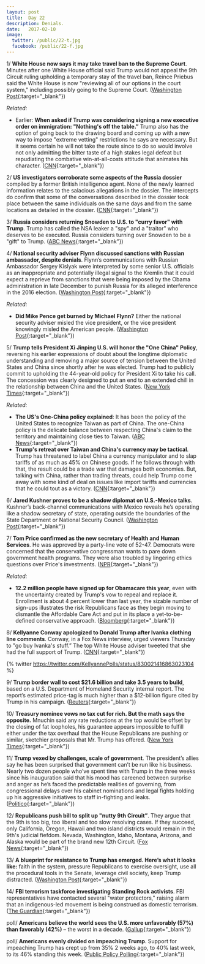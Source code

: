 ```yaml
---
layout: post
title:  Day 22
description: Denials.
date:   2017-02-10
image:
  twitter: /public/22-t.jpg
  facebook: /public/22-f.jpg
---
```

1/ **White House now says it may take travel ban to the Supreme Court**. Minutes after one White House official said Trump would not appeal the 9th Circuit ruling upholding a temporary stay of the travel ban, Reince Priebus said the White House is now "reviewing all of our options in the court system," including possibly going to the Supreme Court. ([Washington Post](https://www.washingtonpost.com/world/national-security/white-house-considers-rewriting-trumps-immigration-order/2017/02/10/ddcf5a6a-efb5-11e6-b4ff-ac2cf509efe5_story.html){:target="_blank"})

_Related:_

* Earlier: **When asked if Trump was considering signing a new executive order on immigration: "Nothing's off the table.”** Trump also has the option of going back to the drawing board and coming up with a new way to impose "extreme vetting" restrictions he says are necessary. But it seems certain he will not take the route since to do so would involve not only admitting the bitter taste of a high stakes legal defeat but repudiating the combative win-at-all-costs attitude that animates his character. ([CNN](http://www.cnn.com/2017/02/10/politics/donald-trump-travel-ban-politics/index.html){:target="_blank"})

2/ **US investigators corroborate some aspects of the Russia dossier** compiled by a former British intelligence agent. None of the newly learned information relates to the salacious allegations in the dossier. The intercepts do confirm that some of the conversations described in the dossier took place between the same individuals on the same days and from the same locations as detailed in the dossier. ([CNN](http://www.cnn.com/2017/02/10/politics/russia-dossier-update/index.html){:target="_blank"})

3/ **Russia considers returning Snowden to U.S. to "curry favor" with Trump**. Trump has called the NSA leaker a "spy" and a "traitor" who deserves to be executed. Russia considers turning over Snowden to be a "gift" to Trump. ([ABC News](http://www.nbcnews.com/news/us-news/russia-eyes-sending-snowden-u-s-gift-trump-official-n718921){:target="_blank"})

4/ **National security adviser Flynn discussed sanctions with Russian ambassador, despite denials**. Flynn’s communications with Russian Ambassador Sergey Kislyak were interpreted by some senior U.S. officials as an inappropriate and potentially illegal signal to the Kremlin that it could expect a reprieve from sanctions that were being imposed by the Obama administration in late December to punish Russia for its alleged interference in the 2016 election. ([Washington Post](https://www.washingtonpost.com/world/national-security/national-security-adviser-flynn-discussed-sanctions-with-russian-ambassador-despite-denials-officials-say/2017/02/09/f85b29d6-ee11-11e6-b4ff-ac2cf509efe5_story.html){:target="_blank"})

_Related:_

* **Did Mike Pence get burned by Michael Flynn?** Either the national security adviser misled the vice president, or the vice president knowingly misled the American people. ([Washington Post](https://www.washingtonpost.com/news/powerpost/paloma/daily-202/2017/02/10/daily-202-did-mike-pence-get-burned-by-michael-flynn/589d13ffe9b69b1406c75ca2/){:target="_blank"})

5/ **Trump tells President Xi Jinping U.S. will honor the "One China" Policy**, reversing his earlier expressions of doubt about the longtime diplomatic understanding and removing a major source of tension between the United States and China since shortly after he was elected. Trump had to publicly commit to upholding the 44-year-old policy for President Xi to take his call. The concession was clearly designed to put an end to an extended chill in the relationship between China and the United States. ([New York Times](https://www.nytimes.com/2017/02/09/world/asia/donald-trump-china-xi-jinping-letter.html){:target="_blank"})

_Related:_

* **The US's One-China policy explained**: It has been the policy of the United States to recognize Taiwan as part of China. The one-China policy is the delicate balance between respecting China's claim to the territory and maintaining close ties to Taiwan. ([ABC News](http://abcnews.go.com/Politics/uss-china-policy-explained/story?id=43983884){:target="_blank"})
* **Trump's retreat over Taiwan and China's currency may be tactical**. Trump has threatened to label China a currency manipulator and to slap tariffs of as much as 45% on Chinese goods. If he follows through with that, the result could be a trade war that damages both economies. But, talking with China, rather than trading threats, could help Trump come away with some kind of deal on issues like import tariffs and currencies that he could tout as a victory. ([CNN](http://money.cnn.com/2017/02/10/news/economy/trump-china-taiwan-threats-trade/index.html){:target="_blank"})

6/ **Jared Kushner proves to be a shadow diplomat on U.S.-Mexico talks**. Kushner’s back-channel communications with Mexico reveals he’s operating like a shadow secretary of state, operating outside the boundaries of the State Department or National Security Council. ([Washington Post](https://www.washingtonpost.com/politics/jared-kushner-a-shadow-diplomat-pulls-the-strings-on-us-mexico-talks/2017/02/09/aed2cf80-ef0b-11e6-9973-c5efb7ccfb0d_story.html){:target="_blank"})

7/ **Tom Price confirmed as the new secretary of Health and Human Services**. He was approved by a party-line vote of 52-47. Democrats were concerned that the conservative congressman wants to pare down government health programs. They were also troubled by lingering ethics questions over Price's investments. ([NPR](http://www.npr.org/sections/thetwo-way/2017/02/10/514365195/tom-price-confirmed-as-secretary-of-health-and-human-services){:target="_blank"})

_Related:_

* **12.2 million people have signed up for Obamacare this year**, even with the uncertainty created by Trump's vow to repeal and replace it. Enrollment is about 4 percent lower than last year, the sizable number of sign-ups illustrates the risk Republicans face as they begin moving to dismantle the Affordable Care Act and put in its place a yet-to-be-defined conservative approach. ([Bloomberg](https://www.bloomberg.com/politics/articles/2017-02-10/12-2-million-sign-up-for-obamacare-despite-its-problems?cmpid=socialflow-twitter-business){:target="_blank"})

8/ **Kellyanne Conway apologized to Donald Trump after Ivanka clothing line comments**. Conway, in a Fox News interview, urged viewers Thursday to "go buy Ivanka's stuff.” The top White House adviser tweeted that she had the full support of Trump. ([CNN](http://www.cnn.com/2017/02/10/politics/kellyanne-conway-tweets-potus-supports-me/index.html){:target="_blank"})

{% twitter https://twitter.com/KellyannePolls/status/830021416863023104 %}

9/ **Trump border wall to cost $21.6 billion and take 3.5 years to build**, based on a U.S. Department of Homeland Security internal report. The report’s estimated price-tag is much higher than a $12-billion figure cited by Trump in his campaign. ([Reuters](http://in.reuters.com/article/usa-trump-immigration-wall-idINKBN15O2ZZ){:target="_blank"})

10/ **Treasury nominee vows no tax cut for rich. But the math says the opposite.** Mnuchin said any rate reductions at the top would be offset by the closing of fat loopholes, his guarantee appears impossible to fulfill either under the tax overhaul that the House Republicans are pushing or similar, sketchier proposals that Mr. Trump has offered. ([New York Times](https://www.nytimes.com/2017/02/09/business/economy/mnuchin-rule-tax-cut.html){:target="_blank"})

11/ **Trump vexed by challenges, scale of government**. The president’s allies say he has been surprised that government can’t be run like his business. Nearly two dozen people who’ve spent time with Trump in the three weeks since his inauguration said that his mood has careened between surprise and anger as he’s faced the predictable realities of governing, from congressional delays over his cabinet nominations and legal fights holding up his aggressive initiatives to staff in-fighting and leaks. ([Politico](http://www.politico.com/story/2017/02/donald-trump-challenges-governing-presidency-234879){:target="_blank"})

12/ **Republicans push bill to split up "nutty 9th Circuit”**. They argue that the 9th is too big, too liberal and too slow resolving cases. If they succeed, only California, Oregon, Hawaii and two island districts would remain in the 9th's judicial fiefdom. Nevada, Washington, Idaho, Montana, Arizona, and Alaska would be part of the brand new 12th Circuit. ([Fox News](http://www.foxnews.com/politics/2017/02/09/bill-to-split-nutty-9th-circuit-gains-momentum.html){:target="_blank"})

13/ **A blueprint for resistance to Trump has emerged. Here’s what it looks like:** faith in the system, pressure Republicans to exercise oversight, use all the procedural tools in the Senate, leverage civil society, keep Trump distracted. ([Washington Post](https://www.washingtonpost.com/blogs/plum-line/wp/2017/02/10/a-blueprint-for-resistance-to-trump-has-emerged-heres-what-it-looks-like/){:target="_blank"})

14/ **FBI terrorism taskforce investigating Standing Rock activists**. FBI representatives have contacted several "water protectors," raising alarm that an indigenous-led movement is being construed as domestic terrorism. ([The Guardian](https://www.theguardian.com/us-news/2017/feb/10/standing-rock-fbi-investigation-dakota-access){:target="_blank"})

poll/ **Americans believe the world sees the U.S. more unfavorably (57%) than favorably (42%)** – the worst in a decade. ([Gallup](http://www.gallup.com/poll/203834/americans-world-standing-worst-decade.aspx){:target="_blank"})

poll/ **Americans evenly divided on impeaching Trump**. Support for impeaching Trump has crept up from 35% 2 weeks ago, to 40% last week, to its 46% standing this week. ([Public Policy Polling](http://www.publicpolicypolling.com/main/2017/02/americans-now-evenly-divided-on-impeaching-trump.html){:target="_blank"})
